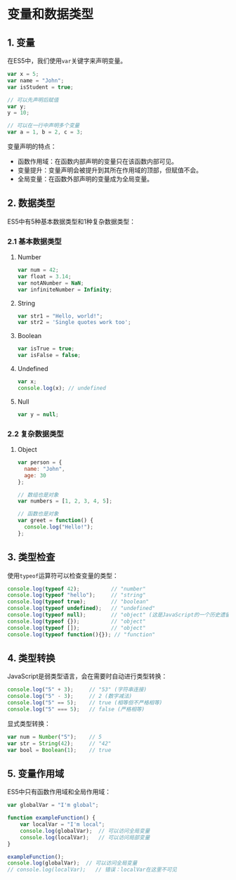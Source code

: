 # 变量和数据类型

## 1. 变量

在ES5中，我们使用`var`关键字来声明变量。

```javascript
var x = 5;
var name = "John";
var isStudent = true;

// 可以先声明后赋值
var y;
y = 10;

// 可以在一行中声明多个变量
var a = 1, b = 2, c = 3;
```

变量声明的特点：
- 函数作用域：在函数内部声明的变量只在该函数内部可见。
- 变量提升：变量声明会被提升到其所在作用域的顶部，但赋值不会。
- 全局变量：在函数外部声明的变量成为全局变量。

## 2. 数据类型

ES5中有5种基本数据类型和1种复杂数据类型：

### 2.1 基本数据类型

1. Number
   ```javascript
   var num = 42;
   var float = 3.14;
   var notANumber = NaN;
   var infiniteNumber = Infinity;
   ```

2. String
   ```javascript
   var str1 = "Hello, world!";
   var str2 = 'Single quotes work too';
   ```

3. Boolean
   ```javascript
   var isTrue = true;
   var isFalse = false;
   ```

4. Undefined
   ```javascript
   var x;
   console.log(x); // undefined
   ```

5. Null
   ```javascript
   var y = null;
   ```

### 2.2 复杂数据类型

1. Object
   ```javascript
   var person = {
     name: "John",
     age: 30
   };

   // 数组也是对象
   var numbers = [1, 2, 3, 4, 5];

   // 函数也是对象
   var greet = function() {
     console.log("Hello!");
   };
   ```

## 3. 类型检查

使用`typeof`运算符可以检查变量的类型：

```javascript
console.log(typeof 42);          // "number"
console.log(typeof "hello");     // "string"
console.log(typeof true);        // "boolean"
console.log(typeof undefined);   // "undefined"
console.log(typeof null);        // "object" (这是JavaScript的一个历史遗留bug)
console.log(typeof {});          // "object"
console.log(typeof []);          // "object"
console.log(typeof function(){}); // "function"
```

## 4. 类型转换

JavaScript是弱类型语言，会在需要时自动进行类型转换：

```javascript
console.log("5" + 3);     // "53" (字符串连接)
console.log("5" - 3);     // 2 (数字减法)
console.log("5" == 5);    // true (相等但不严格相等)
console.log("5" === 5);   // false (严格相等)
```

显式类型转换：

```javascript
var num = Number("5");    // 5
var str = String(42);     // "42"
var bool = Boolean(1);    // true
```

## 5. 变量作用域

ES5中只有函数作用域和全局作用域：

```javascript
var globalVar = "I'm global";

function exampleFunction() {
    var localVar = "I'm local";
    console.log(globalVar);  // 可以访问全局变量
    console.log(localVar);   // 可以访问局部变量
}

exampleFunction();
console.log(globalVar);  // 可以访问全局变量
// console.log(localVar);   // 错误：localVar在这里不可见
```

